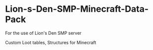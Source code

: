 # Lion-s-Den-SMP-Minecraft-Data-Pack

For the use of Lion's Den SMP server 

Custom Loot tables, Structures for Minecraft

